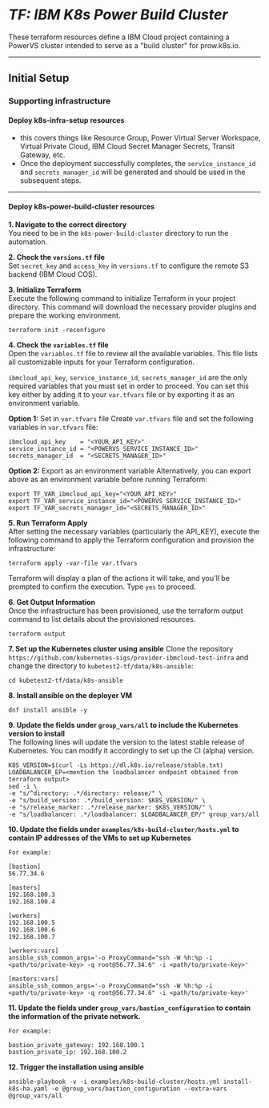# _TF: IBM K8s Power Build Cluster_
These terraform resources define a IBM Cloud project containing a PowerVS cluster intended to serve as a "build cluster" for prow.k8s.io.

---
## Initial Setup

### Supporting infrastructure

#### Deploy k8s-infra-setup resources

- this covers things like Resource Group, Power Virtual Server Workspace, Virtual Private Cloud, IBM Cloud Secret Manager Secrets, Transit Gateway, etc.
- Once the deployment successfully completes, the `service_instance_id` and `secrets_manager_id` will be generated and should be used in the subsequent steps.

---
#### Deploy k8s-power-build-cluster resources

**1. Navigate to the correct directory**
<br> You need to be in the `k8s-power-build-cluster` directory to run the automation.

**2. Check the `versions.tf` file**
<br> Set `secret_key` and `access_key` in `versions.tf` to configure the remote S3 backend (IBM Cloud COS).

**3. Initialize Terraform**
<br> Execute the following command to initialize Terraform in your project directory. This command will download the necessary provider plugins and prepare the working environment.
```
terraform init -reconfigure
```

**4. Check the `variables.tf` file**
<br> Open the `variables.tf` file to review all the available variables. This file lists all customizable inputs for your Terraform configuration.

`ibmcloud_api_key`, `service_instance_id`, `secrets_manager_id` are the only required variables that you must set in order to proceed. You can set this key either by adding it to your `var.tfvars` file or by exporting it as an environment variable.

**Option 1:** Set in `var.tfvars` file
Create `var.tfvars` file and set the following variables in `var.tfvars` file:
```
ibmcloud_api_key    = "<YOUR_API_KEY>"
service_instance_id = "<POWERVS_SERVICE_INSTANCE_ID>"
secrets_manager_id  = "<SECRETS_MANAGER_ID>"
```

**Option 2:** Export as an environment variable
Alternatively, you can export above as an environment variable before running Terraform:
```
export TF_VAR_ibmcloud_api_key="<YOUR_API_KEY>"
export TF_VAR_service_instance_id="<POWERVS_SERVICE_INSTANCE_ID>"
export TF_VAR_secrets_manager_id="<SECRETS_MANAGER_ID>"
```

**5. Run Terraform Apply**
<br> After setting the necessary variables (particularly the API_KEY), execute the following command to apply the Terraform configuration and provision the infrastructure:
```
terraform apply -var-file var.tfvars
```
Terraform will display a plan of the actions it will take, and you'll be prompted to confirm the execution. Type `yes` to proceed.

**6. Get Output Information**
<br> Once the infrastructure has been provisioned, use the terraform output command to list details about the provisioned resources.
```
terraform output
```

**7. Set up the Kubernetes cluster using ansible**
Clone the repository `https://github.com/kubernetes-sigs/provider-ibmcloud-test-infra` and change the directory to `kubetest2-tf/data/k8s-ansible`:
```
cd kubetest2-tf/data/k8s-ansible
```

**8. Install ansible on the deployer VM**
```
dnf install ansible -y
```

**9. Update the fields under `group_vars/all` to include the Kubernetes version to install**
<br> The following lines will update the version to the latest stable release of Kubernetes. You can modify it accordingly to set up the CI (alpha) version.
```
K8S_VERSION=$(curl -Ls https://dl.k8s.io/release/stable.txt)
LOADBALANCER_EP=<mention the loadbalancer endpoint obtained from terraform output>
sed -i \
-e "s/^directory: .*/directory: release/" \
-e "s/build_version: .*/build_version: $K8S_VERSION/" \
-e "s/release_marker: .*/release_marker: $K8S_VERSION/" \
-e "s/loadbalancer: .*/loadbalancer: $LOADBALANCER_EP/" group_vars/all
```

**10. Update the fields under `examples/k8s-build-cluster/hosts.yml` to contain IP addresses of the VMs to set up Kubernetes**
```
For example:

[bastion]
56.77.34.6

[masters]
192.168.100.3
192.168.100.4

[workers]
192.168.100.5
192.168.100.6
192.168.100.7

[workers:vars]
ansible_ssh_common_args='-o ProxyCommand="ssh -W %h:%p -i <path/to/private-key> -q root@56.77.34.6" -i <path/to/private-key>'

[masters:vars]
ansible_ssh_common_args='-o ProxyCommand="ssh -W %h:%p -i <path/to/private-key> -q root@56.77.34.6" -i <path/to/private-key>'
```

**11. Update the fields under `group_vars/bastion_configuration` to contain the information of the private network.**
```
For example:

bastion_private_gateway: 192.168.100.1
bastion_private_ip: 192.168.100.2
```

**12. Trigger the installation using ansible**
```
ansible-playbook -v -i examples/k8s-build-cluster/hosts.yml install-k8s-ha.yaml -e @group_vars/bastion_configuration --extra-vars @group_vars/all
```
